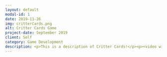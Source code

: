 ```yaml
---
layout: default
modal-id: 1
date: 2019-11-26
img: critterCards.png
alt: Critter Cards Game
project-date: September 2019
client: Self
category: Game Development
description: <p>This is a description of Critter Cards!</p><p><video width="710" height="500" controls><source src="img/portfolio/critterCards/critterCardsDemoLQ.mp4" type="video/mp4"></video></p>
---
```

